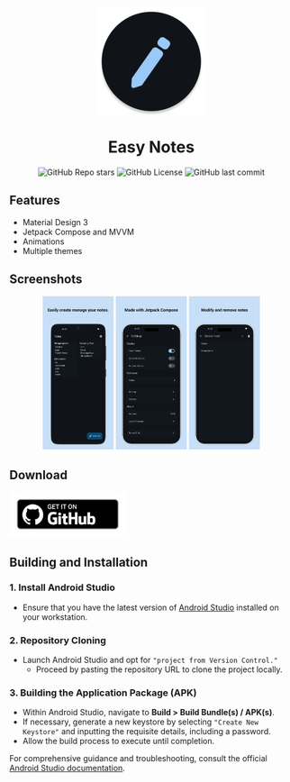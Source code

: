 <div align="center">

<img width="" src="app/src/main/res/mipmap-xxxhdpi/ic_launcher_round.webp" alt="Easy Notes" align="center">

# Easy Notes

![GitHub Repo stars](https://img.shields.io/github/stars/Kin69/EasyNotes?style=for-the-badge&logo=star&logoColor=%23101318&labelColor=%23101318&color=%2397caf9)
![GitHub License](https://img.shields.io/github/license/Kin69/EasyNotes?style=for-the-badge&logoColor=%23101318&labelColor=%23101318&color=%2397caf9)
![GitHub last commit](https://img.shields.io/github/last-commit/Kin69/EasyNotes?style=for-the-badge&labelColor=%23101318&color=%2397caf9)

</div>

<div align="left">

## Features

* Material Design 3
* Jetpack Compose and MVVM
* Animations
* Multiple themes


## Screenshots
<div align="center">
    <img src="metadata/screenshots/screenshot_1.jpg" width="25%" />
    <img src="metadata/screenshots/screenshot_2.jpg" width="25%" />
    <img src="metadata/screenshots/screenshot_3.jpg" width="25%" />
</div>

<div align="left">

## Download

[<img src="metadata/icons/github.png" alt="Get it on GitHub" height="80">](https://github.com/Kin69/EasyNotes/releases)

## Building and Installation

### 1. Install Android Studio
- Ensure that you have the latest version of [Android Studio](https://developer.android.com/studio) installed on your workstation.

### 2. Repository Cloning
- Launch Android Studio and opt for `"project from Version Control."`
  - Proceed by pasting the repository URL to clone the project locally.

### 3. Building the Application Package (APK)
- Within Android Studio, navigate to **Build > Build Bundle(s) / APK(s)**.
- If necessary, generate a new keystore by selecting `"Create New Keystore"` and inputting the requisite details, including a password.
- Allow the build process to execute until completion.

For comprehensive guidance and troubleshooting, consult the official [Android Studio documentation](https://developer.android.com/studio).
</div>